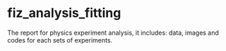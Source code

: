# fiz_analysis_fitting
The report for physics experiment analysis, it includes: data, images and codes for each sets of experiments.
